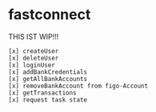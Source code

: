 # fastconnect

THIS IST WIP!!!

```
[x] createUser
[x] deleteUser
[x] loginUser
[x] addBankCredentials
[x] getAllBankAccounts
[x] removeBankAccount from figo-Account
[x] getTransactions
[x] request task state
```